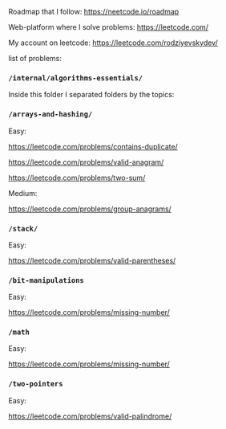 Roadmap that I follow:
https://neetcode.io/roadmap

Web-platform where I solve problems:
https://leetcode.com/

My account on leetcode:
https://leetcode.com/rodziyevskydev/

list of problems:


### `/internal/algorithms-essentials/`
Inside this folder I separated folders by the topics:
### `/arrays-and-hashing/`

Easy:

https://leetcode.com/problems/contains-duplicate/

https://leetcode.com/problems/valid-anagram/

https://leetcode.com/problems/two-sum/

Medium:

https://leetcode.com/problems/group-anagrams/

### `/stack/`

Easy:

https://leetcode.com/problems/valid-parentheses/

### `/bit-manipulations`

Easy:

https://leetcode.com/problems/missing-number/

### `/math`

Easy:

https://leetcode.com/problems/missing-number/


### `/two-pointers`

Easy:

https://leetcode.com/problems/valid-palindrome/

